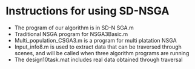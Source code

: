 # Instructions for using SD-NSGA
* The program of our algorithm is in SD-N SGA.m
* Traditional NSGA program for NSGA3Basic.m
* Multi_population_CSGA3.m is a program for multi platation NSGA
* Input_info8.m is used to extract data that can be traversed through scenes, and will be called when three algorithm programs are running
* The design10task.mat includes real data obtained through traversal